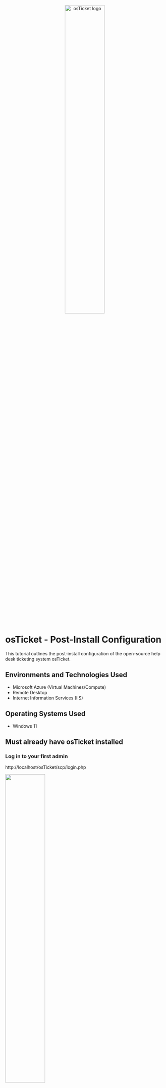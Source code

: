 <p align="center">
<img src="https://github.com/Archie735/osTicket-Post-Install-Configuration-/assets/150314129/afe7a47d-ddb0-48c0-98c7-7a84fd47cb99" width="50%" height="auto" alt="osTicket logo"/>
</p>

<h1>osTicket - Post-Install Configuration</h1>
This tutorial outlines the post-install configuration of the open-source help desk ticketing system osTicket.<br />


<h2>Environments and Technologies Used</h2>

- Microsoft Azure (Virtual Machines/Compute)
- Remote Desktop
- Internet Information Services (IIS)

<h2>Operating Systems Used </h2>

- Windows 11

<h2>Must already have osTicket installed</h2>

<h3>Log in to your first admin</h3>

http://localhost/osTicket/scp/login.php


<img src=https://github.com/Archie735/osTicket-Post-Install-Configuration-/assets/150314129/63570aa7-36ca-42ca-a753-851957d2413a width="50%" height="auto"/>

<h3>Create new role called Super Saiyan that has complete permission to everything</h3>

<img src=https://github.com/Archie735/osTicket-Post-Install-Configuration-/assets/150314129/47a214e0-5596-4dd6-8651-3cc876dea99c width="50%" height="auto"/>

<img src=https://github.com/Archie735/osTicket-Post-Install-Configuration-/assets/150314129/78c98b7b-2ad5-4c00-a833-ea49173c7739 width="50%" height="auto"/>

<img src=https://github.com/Archie735/osTicket-Post-Install-Configuration-/assets/150314129/8c0047ab-a69a-4fe2-9545-090e3dd8951d width="50%" height="auto"/>

<img src=https://github.com/Archie735/osTicket-Post-Install-Configuration-/assets/150314129/2ec970cc-bc70-4618-89a3-02fe6ee5b6ae width="50%" height="auto"/>


<h3>Add a new department called System Administrators and leave everything on default</h3>

<img src=https://github.com/Archie735/osTicket-Post-Install-Configuration-/assets/150314129/f353f57a-b4bf-4e6a-a20e-ccfe06c0f7b4 width="50%" height="auto"/>

<img src=https://github.com/Archie735/osTicket-Post-Install-Configuration-/assets/150314129/2e035cc2-6f92-44f2-a235-518a49ac5c11 width="50%" height="auto"/>

<img src=https://github.com/Archie735/osTicket-Post-Install-Configuration-/assets/150314129/84b53417-302c-425e-bf84-ea9a50a56db9 width="50%" height="auto"/>

<h3>Add Level II Support team and Accounting Team. Add Summer as a team member for Level II Support</h3>

<img src=https://github.com/Archie735/osTicket-Post-Install-Configuration-/assets/150314129/d98b77af-933e-47b1-b186-1e73100b0a20 width="50%" height="auto"/>

<img src=https://github.com/Archie735/osTicket-Post-Install-Configuration-/assets/150314129/42bc02bc-92fd-4622-8ee9-231d98821558 width="50%" height="auto"/>

<h3>Create new workers</h3>

* Uncheck "send the agent a password reset email" and "require a password change at next log in"

<img src=https://github.com/Archie735/osTicket-Post-Install-Configuration-/assets/150314129/c58bcef7-5898-4f5a-ae18-72ce747d72ac width="50%" height="auto"/>

Roger Bob
   
    Email: rogerbob@helpdesk.com
    Username: RogerB
    Password: Bobby R
    Primary Department: System Administrators; Super Saiyan
    Assigned Team: Accounting

<img src=https://github.com/Archie735/osTicket-Post-Install-Configuration-/assets/150314129/5700838d-5ac8-4571-969d-6adf235dc8b2 width="50%" height="auto"/>

Jack Daniel

    Email: Jackdaniel@helpdesk.com
    Username: JackD
    Password: DanielJ
    Primary Department: System Administrators; Super Saiyan
    Assigned Team: Level I Support

<img src=https://github.com/Archie735/osTicket-Post-Install-Configuration-/assets/150314129/745deb21-8451-45bc-8243-2f337b21f8c4 width="50%" height="auto"/>

Iggy Grump

    Email: IggyGrump@helpdesk.com
    Username: IggyG
    Password: GrumpI
    Primary Department: System Administrators; Super Saiyan
    Assigned Team: Level I Support

<img src=https://github.com/Archie735/osTicket-Post-Install-Configuration-/assets/150314129/8d94d3a2-d36b-44d5-ba7a-6a5b5df67ac9 width="50%" height="auto"/>

<img src=https://github.com/Archie735/osTicket-Post-Install-Configuration-/assets/150314129/eb967146-9cf8-4a1d-bb35-9e461821d6c0 width="50%" height="auto"/>

<h3>Create some SLA</h3>

<img src=https://github.com/Archie735/osTicket-Post-Install-Configuration-/assets/150314129/3bd67b96-2322-4954-9667-93fadeb58688 width="50%" height="auto"/>


SEV A

    Grace Period: 1 hour
    Schedule: 24/7

<img src=https://github.com/Archie735/osTicket-Post-Install-Configuration-/assets/150314129/d62e6d5d-1c31-4ba5-9cc7-282145ec74f9 width="50%" height="auto"/>

SEV B

      Grace Period: 4 hour
      Schedule: 24/7

<img src=https://github.com/Archie735/osTicket-Post-Install-Configuration-/assets/150314129/d77b738c-9999-4e7c-9217-cc3d738c86fd width="50%" height="auto"/>

SEV C

      Grace Period: 8 hour
      Schedule: Monday - Friday 8am - 5pm with U.S. Holidays

<img src=https://github.com/Archie735/osTicket-Post-Install-Configuration-/assets/150314129/fb9aa92b-5641-49aa-8e36-cd4e6487e8b8 width="50%" height="auto"/>

<img src=https://github.com/Archie735/osTicket-Post-Install-Configuration-/assets/150314129/8afa92ae-0266-43da-b7f5-8fe5221e4312 width="50%" height="auto"/>


<h3>Add Help Topics</h3>

<img src=https://github.com/Archie735/osTicket-Post-Install-Configuration-/assets/150314129/6b094ff4-ca49-4edd-b929-091ac3360a62 width="50%" height="auto"/>

Password Reset

      Department: System Administrators
      Priority: Normal
      SLA Plan: SEV C
      Auto-assign to: Level I Support

Critical Business Outage

      Department: System Administrators
      Priority: Emergency
      SLA Plan: SEV A
      Auto-assign to: Summer Summerfield

Accounting 

      Department: System Administrators
      Priority: High
      SLA Plan: SEV B
      Auto-assign to: Roger Bob

<img src=https://github.com/Archie735/osTicket-Post-Install-Configuration-/assets/150314129/e82cac04-e232-4337-bc36-ab5bf1d26293 width="50%" height="auto"/>

<img src=https://github.com/Archie735/osTicket-Post-Install-Configuration-/assets/150314129/b4f43a0f-8abe-4128-bce4-74c55de23ca4 width="50%" height="auto"/>

<h3>On the Agent panel create new users</h3>

<img src=https://github.com/Archie735/osTicket-Post-Install-Configuration-/assets/150314129/03bdb402-014f-4308-bb34-488ac9ea632a width="50%" height="auto"/>

<img src=https://github.com/Archie735/osTicket-Post-Install-Configuration-/assets/150314129/1521f639-0e01-4d2b-b585-2a38b5b9ded6 width="50%" height="auto"/>

<img src=https://github.com/Archie735/osTicket-Post-Install-Configuration-/assets/150314129/12263495-4c69-42b6-9ca1-779ccccfccb2 width="50%" height="auto"/>

<img src=https://github.com/Archie735/osTicket-Post-Install-Configuration-/assets/150314129/54200e83-25cf-4883-9b1f-6720e5e506bf width="50%" height="auto"/>


<h3>This concludes the end :)</h3>
